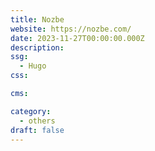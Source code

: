 ```yaml
---
title: Nozbe
website: https://nozbe.com/
date: 2023-11-27T00:00:00.000Z
description:
ssg:
  - Hugo
css:

cms:

category:
  - others
draft: false
---
```

